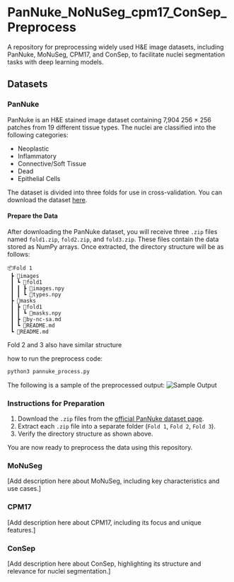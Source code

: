 # PanNuke_NoNuSeg_cpm17_ConSep_Preprocess

A repository for preprocessing widely used H&E image datasets, including PanNuke, MoNuSeg, CPM17, and ConSep, to facilitate nuclei segmentation tasks with deep learning models.

## Datasets

### PanNuke
PanNuke is an H&E stained image dataset containing 7,904 256 × 256 patches from 19 different tissue types. The nuclei are classified into the following categories:
- Neoplastic
- Inflammatory
- Connective/Soft Tissue
- Dead
- Epithelial Cells

The dataset is divided into three folds for use in cross-validation. You can download the dataset [here](https://jgamper.github.io/PanNukeDataset/).

#### Prepare the Data

After downloading the PanNuke dataset, you will receive three `.zip` files named `fold1.zip`, `fold2.zip`, and `fold3.zip`. These files contain the data stored as NumPy arrays. Once extracted, the directory structure will be as follows:

```
📦Fold 1
 ┣ 📂images
 ┃ ┗ 📂fold1
 ┃ ┃ ┣ 📜images.npy
 ┃ ┃ ┗ 📜types.npy
 ┣ 📂masks
 ┃ ┣ 📂fold1
 ┃ ┃ ┗ 📜masks.npy
 ┃ ┣ 📜by-nc-sa.md
 ┃ ┗ 📜README.md
 ┗ 📜README.md
```
Fold 2 and 3 also have similar structure

how to run the preprocess code:

```bash
python3 pannuke_process.py
```
The following is a sample of the preprocessed output:
![Sample Output](./pics/output_pannauke.png)

### Instructions for Preparation
1. Download the `.zip` files from the [official PanNuke dataset page](https://jgamper.github.io/PanNukeDataset/).
2. Extract each `.zip` file into a separate folder (`Fold 1`, `Fold 2`, `Fold 3`).
3. Verify the directory structure as shown above.

You are now ready to preprocess the data using this repository.


### MoNuSeg
[Add description here about MoNuSeg, including key characteristics and use cases.]

### CPM17
[Add description here about CPM17, including its focus and unique features.]

### ConSep
[Add description here about ConSep, highlighting its structure and relevance for nuclei segmentation.]
